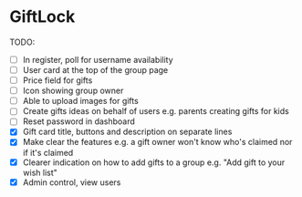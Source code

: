 #  GiftLock


TODO:

- [ ] In register, poll for username availability
- [ ] User card at the top of the group page
- [ ] Price field for gifts
- [ ] Icon showing group owner
- [ ] Able to upload images for gifts
- [ ] Create gifts ideas on behalf of users e.g. parents creating gifts for kids
- [ ] Reset password in dashboard
- [x] Gift card title, buttons and description on separate lines
- [x] Make clear the features e.g. a gift owner won't know who's claimed nor if it's claimed
- [x] Clearer indication on how to add gifts to a group e.g. "Add gift to your wish list"
- [x] Admin control, view users